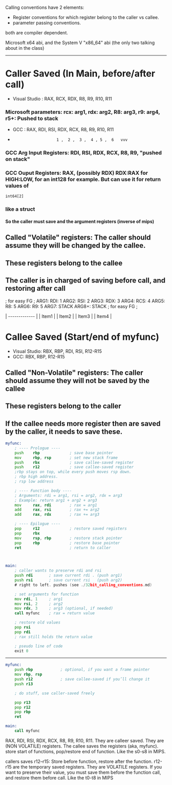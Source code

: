 

Calling conventions have 2 elements: 
- Register conventions for which register belong to the caller vs callee. 
- parameter passing conventions. 


both are compiler dependent. 


Microsoft x64 abi, and the System V "x86_64" abi (the only two talking about in the class)

----

# Caller Saved (In Main, before/after call)

- Visual Studio   : RAX, RCX, RDX, R8, R9, R10, R11 
### Microsoft parameters: rcx: arg1, rdx: arg2, R8: arg3, r9: arg4, r5+: Pushed to stack

- GCC             : RAX, RDI, RSI, RDX, RCX, R8, R9, R10, R11

 -                        1 ,  2 ,  3 ,  4 , 5 ,  6   vvv
 ### GCC Arg Input Registers: RDI, RSI, RDX, RCX, R8, R9, "pushed on stack"
 ### GCC Ouput Registers: RAX, (possibly RDX) RDX:RAX for HIGH:LOW, for an int128 for example. But can use it for return values of 
  ```int64[2]``` 
 ### like a struct

 #### So the caller must save and the argument registers (inverse of mips)


## Called "Volatile" registers: The caller should assume they will be changed by the callee. 
## These registers belong to the callee
## The caller is in charged of saving before call, and restoring after call

; for easy <leader>FG ;
ARG1: RDI: 1 
ARG2: RSI: 2 
ARG3: RDX: 3 
ARG4: RCS: 4 
ARG5: R8: 5 
ARG6: R9: 5 
ARG7: STACK 
ARG8+: STACK
; for easy <leader>FG ;

| ------------- |
| Item1 |
| Item2 |
| Item3 |
| Item4 |




# Callee Saved (Start/end of myfunc)

- Visual Studio: RBX, RBP, RDI, RSI, R12-R15
- GCC: RBX, RBP, R12-R15

## Called "Non-Volatile" registers: The caller should assume they will not be saved by the callee
## These registers belong to the caller
## If the callee needs more register then are saved by the caller, it needs to save these. 



```asm
myfunc:
    ; ---- Prologue ----
    push    rbp             ; save base pointer
    mov     rbp, rsp        ; set new stack frame
    push    rbx             ; save callee-saved register
    push    r12             ; save callee-saved register
    ;rbp stays on top, while every push moves rsp down. 
    ; rbp high address. 
    ; rsp low address

    ; ---- Function body ----
    ; Arguments: rdi = arg1, rsi = arg2, rdx = arg3
    ; Example: return arg1 + arg2 + arg3
    mov     rax, rdi        ; rax = arg1
    add     rax, rsi        ; rax += arg2
    add     rax, rdx        ; rax += arg3

    ; ---- Epilogue ----
    pop     r12             ; restore saved registers
    pop     rbx
    mov     rsp, rbp        ; restore stack pointer
    pop     rbp             ; restore base pointer
    ret                     ; return to caller



main:
    ; caller wants to preserve rdi and rsi
    push rdi       ; save current rdi . (push arg1)
    push rsi       ; save current rsi   (push arg2)
    # right to left. pushes (see ./32bit_calling_conventions.md)

    ; set arguments for function
    mov rdi, 1     ; arg1
    mov rsi, 2     ; arg2
    mov rdx, 3     ; arg3 (optional, if needed)
    call myfunc    ; rax = return value

    ; restore old values
    pop rsi
    pop rdi
    ; rax still holds the return value

    ; pseudo line of code
    exit 0 


```

----

<!-- For which are saved by what, in gcc, i can do like with mips.  -->

<!-- save rbp, and then the modified register in function start:  -->

```asm
myfunc:
    push rbp            ; optional, if you want a frame pointer
    mov rbp, rsp
    push r12            ; save callee-saved if you’ll change it
    push r13

    ; do stuff, use caller-saved freely

    pop r13
    pop r12
    pop rbp
    ret

main: 
    call myfunc

```

RAX, RDI, RSI, RDX, RCX, R8, R9, R10, R11. They are calleer saved. 
They are (NON VOLATILE) registers. 
The callee saves the registers (aka, myfunc). store start of functions, pop/restore end of function. 
Like the s0-s8 in MIPS.

callers saves r12–r15: Store before function, restore after the function. 
r12-r15 are the temporary saved registers. They are VOLATILE registers. 
If you want to preserve their value, you must save them before the function call, and restore them before call. 
Like the t0-t8 in MIPS



